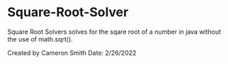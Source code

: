 # Square-Root-Solver
Square Root Solvers solves for the sqare root of a number in java without the 
use of math.sqrt().


Created by Cameron Smith
Date: 2/26/2022
